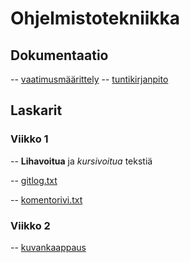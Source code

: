 # Ohjelmistotekniikka
## Dokumentaatio
-- [vaatimusmäärittely](https://github.com/Hempppa/ot-harjoitustyo/blob/master/dokumentaatio/vaatimusmaarittely.md)
-- [tuntikirjanpito](https://github.com/Hempppa/ot-harjoitustyo/blob/master/dokumentaatio/tuntikirjanpano.md)
## Laskarit
### Viikko 1
-- **Lihavoitua** ja *kursivoitua* tekstiä

-- [gitlog.txt](https://github.com/Hempppa/ot-tyo/blob/master/laskarit/viikko1/gitlog.txt)

-- [komentorivi.txt](https://github.com/Hempppa/ot-tyo/blob/master/laskarit/viikko1/komentorivi.txt)
### Viikko 2
-- [kuvankaappaus](https://github.com/Hempppa/ot-harjoitustyo/blob/master/laskarit/viikko2/Screenshot%20from%202023-03-25%2001-58-42.png)
